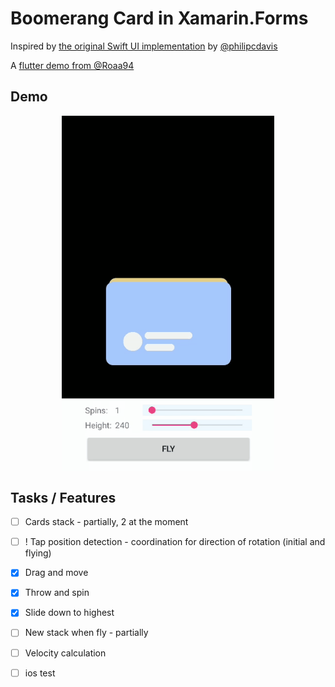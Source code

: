 # Boomerang Card in Xamarin.Forms

Inspired by [the original Swift UI implementation](https://twitter.com/philipcdavis/status/1534192823792128000) by [@philipcdavis](https://twitter.com/philipcdavis)  

A [flutter demo from @Roaa94](https://github.com/Roaa94/flutter_cool_card_swiper)



## Demo


<p align="center">
	<img align="center" src=".\demo\v1.gif" width="340" />
</p>



## Tasks / Features

- [ ] Cards stack - partially, 2 at the moment
- [ ] ! Tap position detection - coordination for direction of rotation (initial and flying)
- [x] Drag and move
- [x] Throw and spin
- [x] Slide down to highest
- [ ]   New stack when fly - partially
- [ ]   Velocity calculation
- [ ]   ios test

